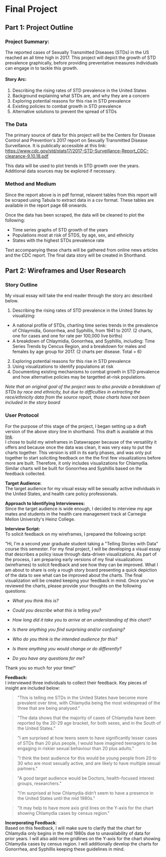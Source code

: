 # Final Project 

## Part 1: Project Outline 

### Project Summary: 
The reported cases of Sexually Transmitted Diseases (STDs) in the US reached an all time high in 2017. This project will depict the growth of STD prevalence graphically, before providing preventative measures individuals can engage in to tackle this growth. 

#### Story Arc: 

1. Describing the rising rates of STD prevalence in the United States 
2. Background explaining what STDs are, and why they are a concern
3. Exploring potential reasons for this rise in STD prevalence 
4. Existing policies to combat growth in STD prevalence 
5. Alternative solutions to prevent the spread of STDs

### The Data 

The primary source of data for this project will be the Centers for Disease Control and Prevention's 2017 report on Sexually Transmitted Disease Surveillance. It is publically accessible at this link: https://www.cdc.gov/std/stats17/2017-STD-Surveillance-Report_CDC-clearance-9.10.18.pdf   

This data will be used to plot trends in STD growth over the years. Additional data sources may be explored if necessary. 

### Method and Medium

Since the report above is in pdf format, relavent tables from this report will be scraped using Tabula to extract data in a csv format. These tables are available in the report page 68 onwards.  

Once the data has been scraped, the data will be cleaned to plot the following: 
+ Time series graphs of STD growth of the years 
+ Populations most at risk of STDS, by age, sex, and ethnicity
+ States with the highest STDs prevalence rate  

Text accompanying these charts will be gathered from online news articles and the CDC report. The final data story will be created in Shorthand. 

## Part 2: Wireframes and User Research 

### Story Outline 

My visual essay will take the end reader through the story arc described below. 

1. Describing the rising rates of STD prevalence in the United States by visualizing: 
  + A national profile of STDs, charting time series trends in the prevalence of Chlaymidia, Gonorrhea, and Syphillis, from 1941 to 2017. (2 charts, one for cases and one for rate per 100,000 live births) 
  + A breakdown of Chlaymidia, Gonorrhea, and Syphillis, including: Time Series Trends by Cencus Region, and a breakdown for males and females by age group for 2017. (2 charts per disease. Total = 6)
2. Exploring potential reasons for this rise in STD prevalence
3. Using visualizations to identify populations at risk 
4. Documenting existing mechanisms to combat growth in STD prevalence and how alternative policies may be targetted at-risk populations.   

*Note that an original goal of the project was to also provide a breakdown of STDs by race and ethnicity, but due to difficulties in extracting the race/ethnicity data from the source report, those charts have not been included in the story board*  

### User Protocol 

For the purpose of this stage of the project, I began setting up a draft version of the above story line in shorthand. This draft is available at this [link](https://preview.shorthand.com/RLx3VGG1LFUMD1fG).  
I chose to build my wireframes in Datawrapper because of the versatility it offers and because once the data was clean, it was very easy to put the charts together. 
This version is still in its early phases, and was only put together to start soliciting feedback on the the first few visualizations before more are built. Therefore, it only includes visualizations for Chlamydia. Similar charts will be built for Gonorrhea and Syphillis based on the feedback collected.

**Target Audience:**  
The target audience for my visual essay will be sexually active individuals in the United States, and health care policy professionals.  
  
**Approach to Identifying Interviewees:**  
Since the target audience is wide enough, I decided to interview my age mates and students in the health care management track at Carnegie Mellon University's Heinz College. 

**Interview Script:**  
To solicit feedback on my wireframes, I prepared the following script: 

"Hi, I'm a second year graduate student taking a "Telling Stories with Data" course this semester. For my final project, I will be developing a visual essay that describes a policy issue through data-driven visualizations. As part of the process, I am preparing early versions of my final visualizations (wireframes) to solicit feedback and see how they can be improved. What I am about to share is only a rough story board presenting a quick depiction of the data to see what can be improved about the charts. The final visualization will be created keeping your feedback in mind. Once you've reviewed the charts, please provide your thoughts on the following questions: 

* *What you think this is?*  

* *Could you describe what this is telling you?*  

* *How long did it take you to arrive at an understanding of this chart?*  

* *Is there anything you find surprising and/or confusing?*  

* *Who do you think is the intended audience for this?*  

* *Is there anything you would change or do differently?*  

* *Do you have any questions for me?*  

Thank you so much for your time!"  

**Feedback:**  
I interviewed three individuals to collect their feedback. Key pieces of insight are included below: 

> "This is telling me STDs in the United States have become more prevalent over time, with Chlamydia being the most widespread of the three that are being analysed." 

> "The data shows that the majority of cases of Chlamydia have been reported by the 20-29 age bracket, for both sexes, and in the South of the United States."  

> "I am surprised at how teens seem to have significantly lesser cases of STDs than 20 plus people, I would have imagined teenagers to be engaging in riskier sexual behaviour than 20 plus adults."  

> "I think the best audience for this would be young people from 20 to 30 who are most sexually active, and are likely to have multiple sexual partners."  

> "A good target audience would be Doctors, health-focused interest groups, researchers."  

> "I’m surprised at how Chlamydia didn’t seem to have a presence in the United States until the mid 1980s."  

> "It may help to have more axis grid lines on the Y-axis for the chart showing Chlamydia cases by census region." 

**Incorporating Feedback**:  
Based on this feedback, I will make sure to clarify that the chart for Chlamydia only begins in the mid 1980s due to unavailability of data for prior years. I will also add more gridlines on the Y-axis for the chart showing Chlamydia cases by census region. I will additionally develop the charts for Gonorrhea, and Syphillis keeping these guidelines in mind. 


 






